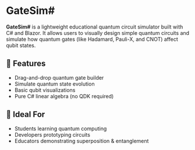# GateSim#

**GateSim#** is a lightweight educational quantum circuit simulator built with C# and Blazor. It allows users to visually design simple quantum circuits and simulate how quantum gates (like Hadamard, Pauli-X, and CNOT) affect qubit states.

## 🚀 Features
- Drag-and-drop quantum gate builder
- Simulate quantum state evolution
- Basic qubit visualizations
- Pure C# linear algebra (no QDK required)

## 🧠 Ideal For
- Students learning quantum computing
- Developers prototyping circuits
- Educators demonstrating superposition & entanglement
